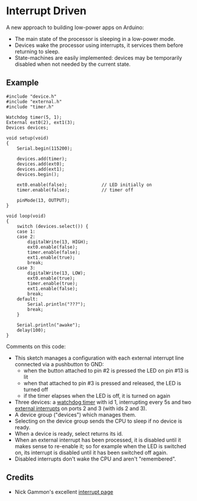 Interrupt Driven
================

A new approach to building low-power apps on Arduino:
* The main state of the processor is sleeping in a low-power mode.
* Devices wake the processor using interrupts, it services them before returning to sleep.
* State-machines are easily implemented: devices may be temporarily disabled when not needed by the current state.

Example
-------

    #include "device.h"
    #include "external.h"
    #include "timer.h"
    
    Watchdog timer(5, 1);
    External ext0(2), ext1(3);
    Devices devices;
    
    void setup(void)
    {
    	Serial.begin(115200);
    
    	devices.add(timer);
    	devices.add(ext0);
    	devices.add(ext1);
    	devices.begin();
    	 
    	ext0.enable(false);             // LED initially on
        timer.enable(false);            // timer off
    
    	pinMode(13, OUTPUT);
    }
    
    void loop(void)
    {
    	switch (devices.select()) {
    	case 1:
    	case 2:
    		digitalWrite(13, HIGH);
    		ext0.enable(false);
    		timer.enable(false);
    		ext1.enable(true);
    		break;
    	case 3:
    		digitalWrite(13, LOW);
    		ext0.enable(true);
    		timer.enable(true);
    		ext1.enable(false);
    		break;
    	default:
    		Serial.println("???");
    		break;
    	}
    
    	Serial.println("awake");
    	delay(100);
    }

Comments on this code:
* This sketch manages a configuration with each external interrupt line connected via a pushbutton to GND:
  - when the button attached to pin #2 is pressed the LED on pin #13 is lit
  - when that attached to pin #3 is pressed and released, the LED is turned off
  - if the timer elapses when the LED is off, it is turned on again
* Three devices: a 
[watchdog timer](http://evothings.com/watchdog-timers-how-to-reduce-power-usage-in-your-arduino-projects/) 
  with id 1, interrupting every 5s and two
  [external interrupts](http://gonium.net/md/2006/12/20/handling-external-interrupts-with-arduino/) 
  on ports 2 and 3 (with ids 2 and 3).
* A device group ("devices") which manages them.
* Selecting on the device group sends the CPU to sleep if no device is ready.
* When a device is ready, select returns its id.
* When an external interrupt has been processed, it is disabled until it makes sense to re-enable it; so for example when the LED is switched on, its interrupt is disabled until it has been switched off again. 
* Disabled interrupts don't wake the CPU and aren't "remembered".

Credits
-------
* Nick Gammon's excellent [interrupt page](http://gammon.com.au/interrupts)
